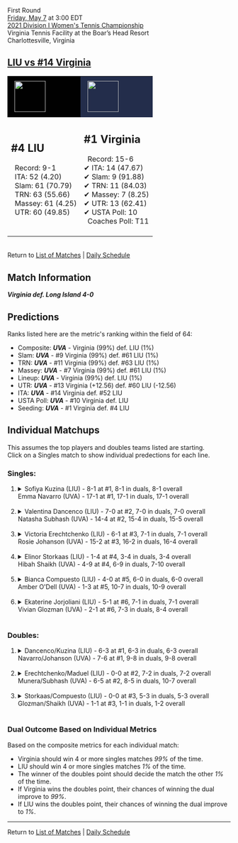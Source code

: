 First Round  
[Friday, May 7](../../schedule/05-07.md) at 3:00 EDT  
[2021 Division I Women's Tennis Championship](../index.md)  
Virginia Tennis Facility at the Boar’s Head Resort  
Charlottesville, Virginia  
## [LIU vs #14 Virginia](https://www.ncaa.com/game/5833666)  

<table><tr style="background-color: #d9d9d9 !important"><td style="background-color: #010101 !important"><img src="https://www.ncaa.com/sites/default/files/images/logos/schools/l/long-island.70.png" width="70" height="70" style="padding: 8px;" /></td><td style="background-color: #232D4B !important"><img src="https://www.ncaa.com/sites/default/files/images/logos/schools/v/virginia.70.png" width="70" height="70" style="padding: 8px;" /></td></tr><tr>
<td>  

<h2>#4 LIU</h2>  
&nbsp; Record: 9-1<br>  
&nbsp; ITA: 52 (4.20)<br>  
&nbsp; Slam: 61 (70.79)<br>  
&nbsp; TRN: 63 (55.66)<br>  
&nbsp; Massey: 61 (4.25)<br>  
&nbsp; UTR: 60 (49.85)<br>  
<br>  

</td>
<td>  

<h2>#1 Virginia</h2>  
&nbsp; Record: 15-6<br>  
&#10004; ITA: 14 (47.67)<br>  
&#10004; Slam: 9 (91.88)<br>  
&#10004; TRN: 11 (84.03)<br>  
&#10004; Massey: 7 (8.25)<br>  
&#10004; UTR: 13 (62.41)<br>  
&#10004; USTA Poll: 10<br>  
&nbsp; Coaches Poll: T11<br>  
<br>  

</td>
</tr></table>  


<br>Return to [List of Matches](../index.md) | [Daily Schedule](../../schedule/05-07.md)

## Match Information  
***Virginia def. Long Island 4-0***  

## Predictions  

Ranks listed here are the metric's ranking within the field of 64:  
- Composite: ***UVA*** - Virginia (99%) def. LIU (1%)  
- Slam: ***UVA*** - #9 Virginia (99%) def. #61 LIU (1%)  
- TRN: ***UVA*** - #11 Virginia (99%) def. #63 LIU (1%)  
- Massey: ***UVA*** - #7 Virginia (99%) def. #61 LIU (1%)  
- Lineup: ***UVA*** - Virginia (99%) def. LIU (1%)  
- UTR: ***UVA*** - #13 Virginia (+12.56) def. #60 LIU (-12.56)  
- ITA: ***UVA*** - #14 Virginia def. #52 LIU  
- USTA Poll: ***UVA*** - #10 Virginia def. LIU  
- Seeding: ***UVA*** - #1 Virginia def. #4 LIU  

## Individual Matchups  
This assumes the top players and doubles teams listed are starting.  
Click on a Singles match to show individual predections for each line.  

### Singles:  

<ol>
<li><details>
<summary markdown="span">Sofiya Kuzina (LIU) - 8-1 at #1, 8-1 in duals, 8-1 overall<br>Emma Navarro (UVA) - 17-1 at #1, 17-1 in duals, 17-1 overall</summary>
<h4>Predictions</h4><ul>
<li>Composite: <b><i>UVA</i></b> - Navarro (99%) def. Kuzina (1%)</li>  
<li>Slam: <b><i>UVA</i></b> - Navarro (99%) def. Kuzina (1%)</li>  
<li>TRN: <b><i>UVA</i></b> - Navarro (99%) def. Kuzina (1%)</li>  
<li>Massey: <b><i>UVA</i></b> - Navarro (99%) def. Kuzina (1%)</li>  
<li>UTR: <b><i>UVA</i></b> - Navarro (99%) def. Kuzina (1%)</li>  
<li>ITA: <b><i>UVA</i></b> - Navarro (62.96) def. Kuzina (3.50)</li>  
</ul>
</details>&nbsp;</li>
<li><details>
<summary markdown="span">Valentina Dancenco (LIU) - 7-0 at #2, 7-0 in duals, 7-0 overall<br>Natasha Subhash (UVA) - 14-4 at #2, 15-4 in duals, 15-5 overall</summary>
<h4>Predictions</h4><ul>
<li>Composite: <b><i>UVA</i></b> - Subhash (99%) def. Dancenco (1%)</li>  
<li>Slam: <b><i>UVA</i></b> - Subhash (99%) def. Dancenco (1%)</li>  
<li>TRN: <b><i>UVA</i></b> - Subhash (99%) def. Dancenco (1%)</li>  
<li>Massey: <b><i>UVA</i></b> - Subhash (98%) def. Dancenco (2%)</li>  
<li>UTR: <b><i>UVA</i></b> - Subhash (98%) def. Dancenco (2%)</li>  
<li>ITA: <b><i>UVA</i></b> - Subhash (40.00) def. Dancenco (4.17)</li>  
</ul>
</details>&nbsp;</li>
<li><details>
<summary markdown="span">Victoria Erechtchenko (LIU) - 6-1 at #3, 7-1 in duals, 7-1 overall<br>Rosie Johanson (UVA) - 15-2 at #3, 16-2 in duals, 16-4 overall</summary>
<h4>Predictions</h4><ul>
<li>Composite: <b><i>UVA</i></b> - Johanson (99%) def. Erechtchenko (1%)</li>  
<li>Slam: <b><i>UVA</i></b> - Johanson (99%) def. Erechtchenko (1%)</li>  
<li>TRN: <b><i>UVA</i></b> - Johanson (99%) def. Erechtchenko (1%)</li>  
<li>Massey: <b><i>UVA</i></b> - Johanson (99%) def. Erechtchenko (1%)</li>  
<li>UTR: <b><i>UVA</i></b> - Johanson (99%) def. Erechtchenko (1%)</li>  
<li>ITA: <b><i>UVA</i></b> - Johanson (6.37) def. Erechtchenko (3.50)</li>  
</ul>
</details>&nbsp;</li>
<li><details>
<summary markdown="span">Elinor Storkaas (LIU) - 1-4 at #4, 3-4 in duals, 3-4 overall<br>Hibah Shaikh (UVA) - 4-9 at #4, 6-9 in duals, 7-10 overall</summary>
<h4>Predictions</h4><ul>
<li>Composite: <b><i>UVA</i></b> - Shaikh (99%) def. Storkaas (1%)</li>  
<li>Slam: <b><i>UVA</i></b> - Shaikh (99%) def. Storkaas (1%)</li>  
<li>TRN: <b><i>UVA</i></b> - Shaikh (99%) def. Storkaas (1%)</li>  
<li>Massey: <b><i>UVA</i></b> - Shaikh (99%) def. Storkaas (1%)</li>  
<li>UTR: <b><i>UVA</i></b> - Shaikh (99%) def. Storkaas (1%)</li>  
<li>ITA: <b><i>UVA</i></b> - Shaikh (1.63) def. Storkaas (0.00)</li>  
</ul>
</details>&nbsp;</li>
<li><details>
<summary markdown="span">Bianca Compuesto (LIU) - 4-0 at #5, 6-0 in duals, 6-0 overall<br>Amber O'Dell (UVA) - 1-3 at #5, 10-7 in duals, 10-9 overall</summary>
<h4>Predictions</h4><ul>
<li>Composite: <b><i>LIU</i></b> - Compuesto (77%) def. O'Dell (23%)</li>  
<li>Slam: <b><i>LIU</i></b> - Compuesto (99%) def. O'Dell (1%)</li>  
<li>TRN: <b><i>LIU</i></b> - Compuesto (99%) def. O'Dell (1%)</li>  
<li>Massey: <b><i>UVA</i></b> - O'Dell (89%) def. Compuesto (11%)</li>  
<li>UTR: <b><i>LIU</i></b> - Compuesto (99%) def. O'Dell (1%)</li>  
<li>ITA: <b><i>LIU</i></b> - Compuesto (3.66) def. O'Dell (1.59)</li>  
</ul>
</details>&nbsp;</li>
<li><details>
<summary markdown="span">Ekaterine Jorjoliani (LIU) - 5-1 at #6, 7-1 in duals, 7-1 overall<br>Vivian Glozman (UVA) - 2-1 at #6, 7-3 in duals, 8-4 overall</summary>
<h4>Predictions</h4><ul>
<li>Composite: <b><i>UVA</i></b> - Glozman (98%) def. Jorjoliani (2%)</li>  
<li>Slam: <b><i>UVA</i></b> - Glozman (99%) def. Jorjoliani (1%)</li>  
<li>TRN: <b><i>UVA</i></b> - Glozman (99%) def. Jorjoliani (1%)</li>  
<li>Massey: <b><i>UVA</i></b> - Glozman (97%) def. Jorjoliani (3%)</li>  
<li>UTR: <b><i>UVA</i></b> - Glozman (98%) def. Jorjoliani (2%)</li>  
<li>ITA: <b><i>LIU</i></b> - Jorjoliani (3.50) def. Glozman (2.77)</li>  
</ul>
</details>&nbsp;</li>
</ol>

### Doubles:  

<ol>
<li><details>
<summary markdown="span">Dancenco/Kuzina (LIU) - 6-3 at #1, 6-3 in duals, 6-3 overall<br>Navarro/Johanson (UVA) - 7-6 at #1, 9-8 in duals, 9-8 overall</summary>
<br>Sorry, we don't have any metrics for this match
</details>&nbsp;</li>
<li><details>
<summary markdown="span">Erechtchenko/Maduel (LIU) - 0-0 at #2, 7-2 in duals, 7-2 overall<br>Munera/Subhash (UVA) - 6-5 at #2, 8-5 in duals, 10-7 overall</summary>
<br>Sorry, we don't have any metrics for this match
</details>&nbsp;</li>
<li><details>
<summary markdown="span">Storkaas/Compuesto (LIU) - 0-0 at #3, 5-3 in duals, 5-3 overall<br>Glozman/Shaikh (UVA) - 1-1 at #3, 1-1 in duals, 1-2 overall</summary>
<br>Sorry, we don't have any metrics for this match
</details>&nbsp;</li>
</ol>

### Dual Outcome Based on Individual Metrics  
  
Based on the composite metrics for each individual match:  
- Virginia should win 4 or more singles matches *99%* of the time.  
- LIU should win 4 or more singles matches *1%* of the time.  
- The winner of the doubles point should decide the match the other *1%* of the time.  
- If Virginia wins the doubles point, their chances of winning the dual improve to *99%*.  
- If LIU wins the doubles point, their chances of winning the dual improve to *1%*.  
  
------

Return to [List of Matches](../index.md) | [Daily Schedule](../../schedule/05-07.md)  
